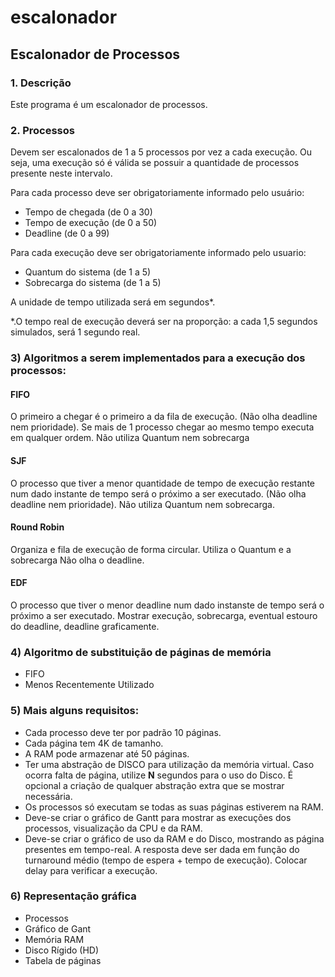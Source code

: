 #  escalonador
## Escalonador de Processos

### 1. Descrição

Este programa é um escalonador de processos.

### 2. Processos

Devem ser escalonados de 1 a 5 processos por vez a cada execução.
Ou seja, uma execução só é válida se possuir a quantidade de processos presente neste intervalo.

Para cada processo deve ser obrigatoriamente informado pelo usuário:
* Tempo de chegada (de 0 a 30)
* Tempo de execução (de 0 a 50)
* Deadline (de 0 a 99)

Para cada execução deve ser obrigatoriamente informado pelo usuario:
* Quantum do sistema (de 1 a 5)
* Sobrecarga do sistema (de 1 a 5)

A unidade de tempo utilizada será em segundos*.

*.O tempo real de execução deverá ser na proporção: a cada 1,5 segundos simulados, será 1 segundo real.

### 3) Algoritmos a serem implementados para a execução dos processos:

#### FIFO 
  O primeiro a chegar é o primeiro a da fila de execução. (Não olha deadline nem prioridade).
  Se mais de 1 processo chegar ao mesmo tempo executa em qualquer ordem.
  Não utiliza Quantum nem sobrecarga
#### SJF
  O processo que tiver a menor quantidade de tempo de execução restante num dado instante de tempo será o próximo a ser executado. (Não olha deadline nem prioridade).
  Não utiliza Quantum nem sobrecarga.
#### Round Robin
  Organiza e fila de execução de forma circular. 
  Utiliza o Quantum e a sobrecarga
  Não olha o deadline.
#### EDF
  O processo que tiver o menor deadline num dado instanste de tempo será o próximo a ser executado.
  Mostrar execução, sobrecarga, eventual estouro do deadline, deadline graficamente.
 
### 4) Algoritmo de substituição de páginas de memória

* FIFO
* Menos Recentemente Utilizado

### 5) Mais alguns requisitos:

* Cada  processo  deve ter por padrão 10 páginas. 
* Cada  página  tem  4K  de  tamanho.  
* A  RAM pode armazenar até 50 páginas. 
* Ter uma abstração  de  DISCO  para  utilização  da  memória  virtual. Caso  ocorra  falta  de página,  utilize **N**  segundos para o uso  do  Disco. 
É opcional  a  criação  de qualquer abstração extra que se mostrar necessária.
* Os processos só executam se todas as suas páginas estiverem na RAM.
* Deve-se criar o gráfico de Gantt para mostrar as execuções dos processos, visualização da CPU e da RAM. 
* Deve-se criar o gráfico de uso da RAM e do Disco, mostrando as página presentes em tempo-real. A resposta deve ser dada em função do turnaround médio (tempo de espera + tempo de execução). Colocar delay para verificar a execução.

### 6) Representação gráfica

* Processos
* Gráfico de Gant
* Memória RAM
* Disco Rígido (HD)
* Tabela de páginas
